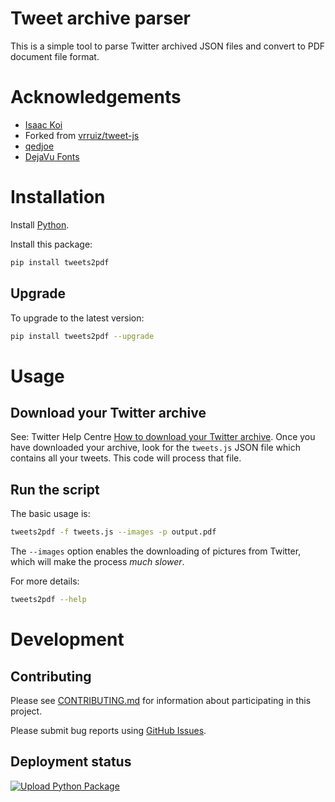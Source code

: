 # Tweet archive parser

This is a simple tool to parse Twitter archived JSON files and convert to PDF document file format.    

# Acknowledgements

* [Isaac Koi](https://twitter.com/isaackoi/)
* Forked from [vrruiz/tweet-js](https://github.com/vrruiz/tweet-js)
* [qedjoe](https://twitter.com/qedjoe/)
* [DejaVu Fonts](https://dejavu-fonts.github.io/)

# Installation

Install [Python](https://www.python.org/).

Install this package:

```bash
pip install tweets2pdf
```

## Upgrade

To upgrade to the latest version:

```bash
pip install tweets2pdf --upgrade
```

# Usage

## Download your Twitter archive

See: Twitter Help Centre [How to download your Twitter archive](https://help.twitter.com/en/managing-your-account/how-to-download-your-twitter-archive). Once you have downloaded your archive, look for the `tweets.js` JSON file which contains all your tweets. This code will process that file.

## Run the script

The basic usage is:

```bash
tweets2pdf -f tweets.js --images -p output.pdf
```

The `--images` option enables the downloading of pictures from Twitter, which will make the process *much slower*.

For more details:
```bash
tweets2pdf --help
```

# Development

## Contributing

Please see [CONTRIBUTING.md](./CONTRIBUTING.md) for information about participating in this project.

Please submit bug reports using [GitHub Issues](https://github.com/qedjoe/tweet-parser/issues).

## Deployment status

[![Upload Python Package](https://github.com/qedjoe/tweet-parser/actions/workflows/python-publish.yml/badge.svg)](https://github.com/qedjoe/tweet-parser/actions/workflows/python-publish.yml)

